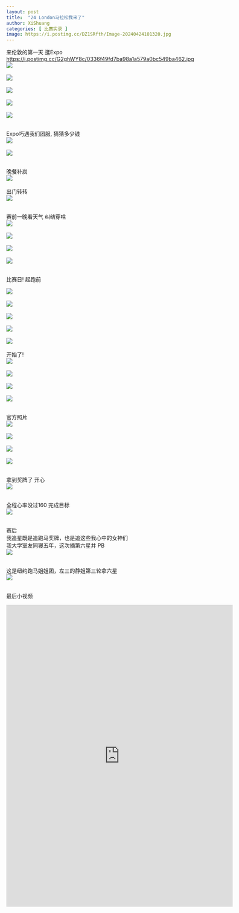 ```yaml
---
layout: post
title:  "24 London马拉松我来了"
author: XiShuang
categories: [ 比赛实录 ]
image: https://i.postimg.cc/DZ1SRfth/Image-20240424101320.jpg
---
```


来伦敦的第一天 逛Expo<br/>
https://i.postimg.cc/G2ghWY8c/0336f49fd7ba98a1a579a0bc549ba462.jpg
![](https://i.postimg.cc/HLHxXT1C/d663e1ce0e48cac8f19e494f0782e9d6.jpg)<br/><br/>
![](https://i.postimg.cc/SKrKGHmY/8d65069697f0dfdca2b37a838f730db8.jpg)<br/><br/>
![](https://i.postimg.cc/c4p61QDC/b10a4644af89ec635bc940ef2ab16cab.jpg)<br/><br/>
![](https://i.postimg.cc/Kj44jQSk/82619f2a2b172adc2de27dc46c00603c.jpg)<br/><br/>
![](https://i.postimg.cc/NjRFK5V4/59d8dff2a59b6eb590c9d3be05304b80.jpg)<br/><br/>

Expo巧遇我们团服, 猜猜多少钱<br/>
![](https://i.postimg.cc/yx5xZ9sf/1c6349c7c56be929c4986e82b59db005.jpg)<br/><br/>
![](https://i.postimg.cc/L40nwdLz/b52043c55e9ea5f2b123484c2b764b99.jpg)<br/><br/>


晚餐补炭<br/>
![](https://i.postimg.cc/hPzfqC1N/816f469180fe68f91056a56d3edd8304.jpg)<br/><br/>
出门转转<br/>
![](https://i.postimg.cc/VNdMZ8fs/Image-20240424101008.jpg)<br/><br/>

赛前一晚看天气 纠结穿啥<br/>
![](https://i.postimg.cc/nh5MzQxZ/Image-20240424101359.jpg)<br/><br/>
![](https://i.postimg.cc/d3BLtHsS/Image-20240424101404.jpg)<br/><br/>
![](https://i.postimg.cc/3wsyL0f9/Image-20240424101414.jpg)<br/><br/>
![](https://i.postimg.cc/jdMLpFkD/Image-20240424101423.jpg)<br/><br/>


比赛日! 起跑前<br/>


![](https://i.postimg.cc/HnCyL8Qj/Image-20240424101022.jpg)<br/><br/>
![](https://i.postimg.cc/brXQ2Bjy/Image-20240424101026.jpg)<br/><br/>
![](https://i.postimg.cc/nV7KtpvC/Image-20240424101033.jpg)<br/><br/>
![](https://i.postimg.cc/GmMGj21S/Image-20240424101041.jpg)<br/><br/>
![](https://i.postimg.cc/P5q8Nj8b/Image-20240424101141.jpg)<br/><br/>
开始了!<br/>
![](https://i.postimg.cc/GtJsT3QK/Image-20240424101047.jpg)<br/><br/>
![](https://i.postimg.cc/66dZmzXZ/Image-20240424101131.jpg)<br/><br/>
![](https://i.postimg.cc/3JYG5p8c/Image-20240424101135.jpg)<br/><br/>
![](https://i.postimg.cc/3xb0vcgs/Image-20240424101144.jpg)<br/><br/>

官方照片<br/>
![](https://i.postimg.cc/bJ0v3CtN/Image-20240424101221.png)<br/><br/>
![](https://i.postimg.cc/YC4qJqWP/Image-20240424101231.png)<br/><br/>
![](https://i.postimg.cc/wT4jfs7J/Image-20240424101241.png)<br/><br/>
![](https://i.postimg.cc/kXg5vyXq/Image-20240424101252.jpg)<br/><br/>

拿到奖牌了 开心<br/>
![](https://i.postimg.cc/DZ1SRfth/Image-20240424101320.jpg)<br/><br/>


全程心率没过160 完成目标<br/>
![](https://i.postimg.cc/cH33ZBtV/Image-20240424101003.jpg)<br/><br/>

赛后<br/>
我追星既是追跑马奖牌，也是追这些我心中的女神们<br/>
我大学室友同寝五年，这次摘第六星并 PB<br/>
![](https://i.postimg.cc/fyxY7fwx/Image-20240424100948.jpg)<br/><br/>

这是纽约跑马姐姐团，左三的静姐第三轮拿六星<br/>
![](https://i.postimg.cc/7ZPS7zj2/Image-20240424100954.jpg)<br/><br/>

最后小视频<br/>

<iframe width="600" height="800" src="https://www.youtube.com/embed/5RzdNsDJUXs?si=V1WsyiDv73BtSTqm" title="YouTube video player" frameborder="0" allow="accelerometer; autoplay; clipboard-write; encrypted-media; gyroscope; picture-in-picture; web-share" referrerpolicy="strict-origin-when-cross-origin" allowfullscreen></iframe>